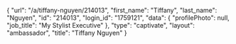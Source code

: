 {
    "url": "\/a\/tiffany-nguyen\/214013",
    "first_name": "Tiffany",
    "last_name": "Nguyen",
    "id": "214013",
    "login_id": "1759121",
    "data": {
        "profilePhoto": null,
        "job_title": "My Stylist Executive"
    },
    "type": "captivate",
    "layout": "ambassador",
    "title": "Tiffany Nguyen"
}
